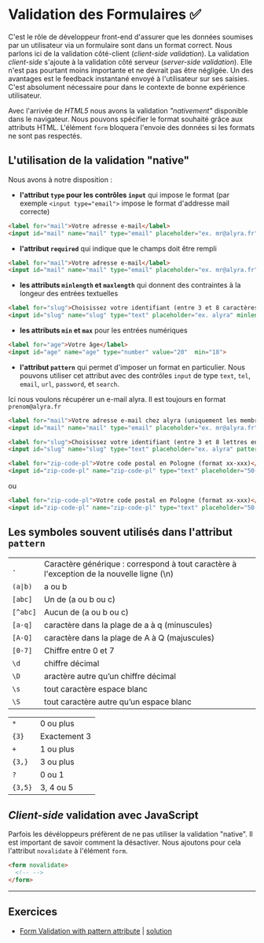# Validation des Formulaires ✅

C'est le rôle de développeur front-end d'assurer que les données soumises par un utilisateur via un formulaire sont dans un format correct. Nous parlons ici de la validation côté-client (_client-side validation_). La validation _client-side_ s'ajoute à la validation côté serveur (_server-side validation_). Elle n'est pas pourtant moins importante et ne devrait pas être négligée. Un des avantages est le feedback instantané envoyé à l'utilisateur sur ses saisies. C'est absolument nécessaire pour dans le contexte de bonne expérience utilisateur.

Avec l'arrivée de _HTML5_ nous avons la validation _"nativement"_ disponible dans le navigateur. Nous pouvons spécifier le format souhaité grâce aux attributs HTML. L'élément `form` bloquera l'envoie des données si les formats ne sont pas respectés.

## L'utilisation de la validation "native"

Nous avons à notre disposition :

- **l'attribut `type` pour les contrôles `input`** qui impose le format (par exemple `<input type="email">` impose le format d'addresse mail correcte)

```html
<label for="mail">Votre adresse e-mail</label>
<input id="mail" name="mail" type="email" placeholder="ex. mr@alyra.fr">
```

- **l'attribut `required`** qui indique que le champs doit être rempli

```html
<label for="mail">Votre adresse e-mail</label>
<input id="mail" name="mail" type="email" placeholder="ex. mr@alyra.fr" required>
```

- **les attributs `minlength` et `maxlength`** qui donnent des contraintes à la longeur des entrées textuelles

```html
<label for="slug">Choisissez votre identifiant (entre 3 et 8 caractères)</label>
<input id="slug" name="slug" type="text" placeholder="ex. alyra" minlength="3" maxlenght="8">
```

- **les attributs `min` et `max`** pour les entrées numériques

```html
<label for="age">Votre âge</label>
<input id="age" name="age" type="number" value="20"  min="18">
```

- **l'attribut `pattern`** qui permet d'imposer un format en particulier. Nous pouvons utiliser cet attribut avec des contrôles `input` de type `text`, `tel`, `email`, `url`, `password`, et `search`.

Ici nous voulons récupérer un e-mail alyra. Il est toujours en format `prenom@alyra.fr`

```html
<label for="mail">Votre adresse e-mail chez alyra (uniquement les membres d'Alyra)</label>
<input id="mail" name="mail" type="email" placeholder="ex. mr@alyra.fr" pattern="[a-z]{2,}@alyra.fr">
```


```html
<label for="slug">Choisissez votre identifiant (entre 3 et 8 lettres en miniscule)</label>
<input id="slug" name="slug" type="text" placeholder="ex. alyra" pattern="[a-x]{3,8}">
```

```html
<label for="zip-code-pl">Votre code postal en Pologne (format xx-xxx)</label>
<input id="zip-code-pl" name="zip-code-pl" type="text" placeholder="50-306" pattern="[0-9]{2}-[0-9]{3}">
```

ou

```html
<label for="zip-code-pl">Votre code postal en Pologne (format xx-xxx)</label>
<input id="zip-code-pl" name="zip-code-pl" type="text" placeholder="50-306" pattern="/d{2}-/d{3}">
```

## Les symboles souvent utilisés dans l'attribut `pattern`

<table><tbody><tr><td><code>.</code></td><td>Caractère générique : correspond à tout caractère à l'exception de la nouvelle ligne (\n)</td></tr><tr><td><code>(a|b)</code></td><td>a ou b</td></tr><tr><td><code>[abc]</code></td><td>Un de (a ou b ou c)</td></tr><tr><td><code>[^abc]</code></td><td>Aucun de (a ou b ou c)</td></tr><tr><td><code>[a-q]</code></td><td>caractère dans la plage de a à q (minuscules)</td></tr><tr><td><code>[A-Q]</code></td><td>caractère dans la plage de A à Q (majuscules)</td></tr><tr><td><code>[0-7]</code></td><td>Chiffre entre 0 et 7</td></tr><tr><td><code>\d</code></td><td >chiffre décimal</td></tr><tr><td><code>\D</code></td><td>aractère autre qu’un chiffre décimal</td></tr><tr><td><code>\s</code></td><td>tout caractère espace blanc</td></tr><tr><td><code>\S</code></td><td>tout caractère autre qu’un espace blanc</td></tr></tbody></table>

<table><tbody><tr><td><code>*</code></td><td>0 ou plus</td></tr><tr><td><code>{3}</code></td><td>Exactement 3</td></tr><tr><td><code>+</code></td><td>1 ou plus</td></tr><tr><td><code>{3,}</code></td><td>3 ou plus</td></tr><tr><td><code>?</code></td><td>0 ou 1</td></tr><tr><td><code>{3,5}</code></td><td>3, 4 ou 5</td></tr></tbody></table>


## *Client-side* validation avec JavaScript

Parfois les dévéloppeurs préfèrent de ne pas utiliser la validation "native". Il est important de savoir comment la désactiver. Nous ajoutons pour cela l'attribut  `novalidate` à l'élément `form`.

```html
<form novalidate>
  <!-- -->
</form>
```

---

## Exercices

 - [Form Validation with pattern attribute](https://codepen.io/alyra/pen/gOadKZN) | [solution](https://codepen.io/alyra/pen/3fa833dd9bce32de45f7635b63e8aefd)
